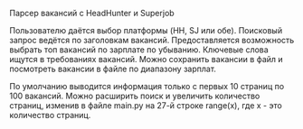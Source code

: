 Парсер вакансий с HeadHunter и Superjob

Пользователю даётся выбор платформы (HH, SJ или обе).
Поисковый запрос ведётся по заголовкам вакансий.
Предоставляется возможность выбрать топ вакансий по зарплате по убыванию.
Ключевые слова ищутся в требованиях вакансий.
Можно сохранить вакансии в файл и посмотреть вакансии в файле по диапазону зарплат.

По умолчанию выводится информация только с первых 10 страниц по 100 вакансий. Можно расширить поиск и увеличить количество страниц, изменив в файле main.py на 27-й строке range(x), где x - это количество страниц.
